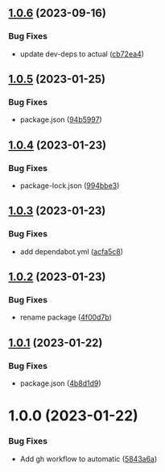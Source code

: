 ## [1.0.6](https://github.com/JS-AK/example-automatic-deploy-js-app-to-npm-with-scope/compare/v1.0.5...v1.0.6) (2023-09-16)


### Bug Fixes

* update dev-deps to actual ([cb72ea4](https://github.com/JS-AK/example-automatic-deploy-js-app-to-npm-with-scope/commit/cb72ea4e02c53b8479486279539a15c4012f8d33))

## [1.0.5](https://github.com/JS-AK/example-automatic-deploy-js-app-to-npm-with-scope/compare/v1.0.4...v1.0.5) (2023-01-25)


### Bug Fixes

* package.json ([94b5997](https://github.com/JS-AK/example-automatic-deploy-js-app-to-npm-with-scope/commit/94b5997c1ec1a52fcb7484fba06c50448e576935))

## [1.0.4](https://github.com/JS-AK/example-automatic-deploy-js-app-to-npm-with-scope/compare/v1.0.3...v1.0.4) (2023-01-23)


### Bug Fixes

* package-lock.json ([994bbe3](https://github.com/JS-AK/example-automatic-deploy-js-app-to-npm-with-scope/commit/994bbe39fd039fcabc59dd1e26699764e4f0106f))

## [1.0.3](https://github.com/JS-AK/example-automatic-deploy-js-app-to-npm-with-scope/compare/v1.0.2...v1.0.3) (2023-01-23)


### Bug Fixes

* add dependabot.yml ([acfa5c8](https://github.com/JS-AK/example-automatic-deploy-js-app-to-npm-with-scope/commit/acfa5c86a891b856ef32c6c53011c4485cefd1ee))

## [1.0.2](https://github.com/JS-AK/example-automatic-deploy-js-app-to-npm-with-scope/compare/v1.0.1...v1.0.2) (2023-01-23)


### Bug Fixes

* rename package ([4f00d7b](https://github.com/JS-AK/example-automatic-deploy-js-app-to-npm-with-scope/commit/4f00d7bd64d9cbb7651c3f89402c6febcb6631e8))

## [1.0.1](https://github.com/JS-AK/test-dep-43/compare/v1.0.0...v1.0.1) (2023-01-22)


### Bug Fixes

* package.json ([4b8d1d9](https://github.com/JS-AK/test-dep-43/commit/4b8d1d9b5faf9fc6f690494b35d48d8db578076e))

# 1.0.0 (2023-01-22)


### Bug Fixes

* Add gh workflow to automatic ([5843a6a](https://github.com/JS-AK/test-dep-43/commit/5843a6a0fb03aafbf590f70b7fe7673d3045c6d8))
